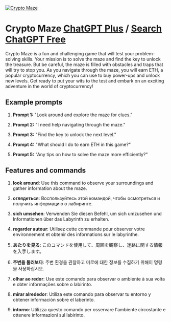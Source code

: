 
[![Crypto Maze](https://files.oaiusercontent.com/file-E7TdIjoSzghUYOUdqqE7Zueb?se=2123-10-17T11%3A38%3A02Z&sp=r&sv=2021-08-06&sr=b&rscc=max-age%3D31536000%2C%20immutable&rscd=attachment%3B%20filename%3DDALL%25C2%25B7E%25202023-11-10%252011.35.26%2520-%2520A%2520simple%252C%2520minimalist%2520icon%2520combining%2520a%2520maze%2520and%2520the%2520Ethereum%2520logo.%2520The%2520maze%2520should%2520be%2520stylized%2520and%2520straightforward%252C%2520not%2520overly%2520complex%252C%2520with%2520clear%2520path.png&sig=Frreq8y72Sa8AxZhE/xi6kiSsfZcs8duO0NH8oAFVLs%3D)](https://chat.openai.com/g/g-vyAjr5W62-crypto-maze)

# Crypto Maze [ChatGPT Plus](https://chat.openai.com/g/g-vyAjr5W62-crypto-maze) / [Search ChatGPT Free](https://gptcall.net/index.html#/?search=Crypto%20Maze)

Crypto Maze is a fun and challenging game that will test your problem-solving skills. Your mission is to solve the maze and find the key to unlock the treasure. But be careful, the maze is filled with obstacles and traps that will try to stop you. As you navigate through the maze, you will earn ETH, a popular cryptocurrency, which you can use to buy power-ups and unlock new levels. Get ready to put your wits to the test and embark on an exciting adventure in the world of cryptocurrency!

## Example prompts

1. **Prompt 1:** "Look around and explore the maze for clues."

2. **Prompt 2:** "I need help navigating through the maze."

3. **Prompt 3:** "Find the key to unlock the next level."

4. **Prompt 4:** "What should I do to earn ETH in this game?"

5. **Prompt 5:** "Any tips on how to solve the maze more efficiently?"

## Features and commands

1. **look around**: Use this command to observe your surroundings and gather information about the maze.

2. **оглядеться**: Воспользуйтесь этой командой, чтобы осмотреться и получить информацию о лабиринте.

3. **sich umsehen**: Verwenden Sie diesen Befehl, um sich umzusehen und Informationen über das Labyrinth zu erhalten.

4. **regarder autour**: Utilisez cette commande pour observer votre environnement et obtenir des informations sur le labyrinthe.

5. **あたりを見る**: このコマンドを使用して、周囲を観察し、迷路に関する情報を入手します。

6. **주변을 둘러보다**: 주변 환경을 관찰하고 미로에 대한 정보를 수집하기 위해이 명령을 사용하십시오.

7. **olhar ao redor**: Use este comando para observar o ambiente à sua volta e obter informações sobre o labirinto.

8. **mirar alrededor**: Utiliza este comando para observar tu entorno y obtener información sobre el laberinto.

9. **intorno**: Utilizza questo comando per osservare l'ambiente circostante e ottenere informazioni sul labirinto.


